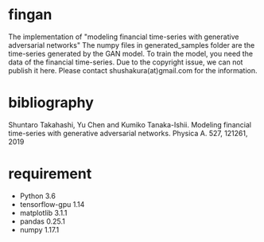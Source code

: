 # fingan
The implementation of "modeling financial time-series with generative adversarial networks"
The numpy files in generated_samples folder are the time-series generated by the GAN model.
To train the model, you need the data of the financial time-series. Due to the copyright issue, we can not publish it here.
Please contact shushakura(at)gmail.com for the information.

# bibliography
Shuntaro Takahashi, Yu Chen and Kumiko Tanaka-Ishii. Modeling financial time-series with generative adversarial networks. Physica A. 527, 121261, 2019

# requirement
- Python 3.6 
- tensorflow-gpu 1.14
- matplotlib 3.1.1
- pandas 0.25.1
- numpy 1.17.1
